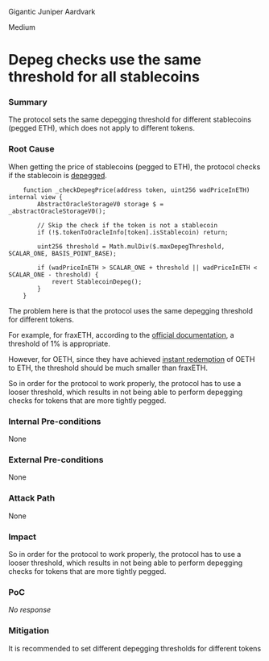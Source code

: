 Gigantic Juniper Aardvark

Medium

# Depeg checks use the same threshold for all stablecoins

### Summary

The protocol sets the same depegging threshold for different stablecoins (pegged ETH), which does not apply to different tokens.

### Root Cause

When getting the price of stablecoins (pegged to ETH), the protocol checks if the stablecoin is [depegged](https://github.com/sherlock-audit/2025-05-usual-eth0/blob/main/eth0-protocol/src/oracles/AbstractOracle.sol#L134-L145).
```solidity
    function _checkDepegPrice(address token, uint256 wadPriceInETH) internal view {
        AbstractOracleStorageV0 storage $ = _abstractOracleStorageV0();

        // Skip the check if the token is not a stablecoin
        if (!$.tokenToOracleInfo[token].isStablecoin) return;

        uint256 threshold = Math.mulDiv($.maxDepegThreshold, SCALAR_ONE, BASIS_POINT_BASE);

        if (wadPriceInETH > SCALAR_ONE + threshold || wadPriceInETH < SCALAR_ONE - threshold) {
            revert StablecoinDepeg();
        }
    }
```
The problem here is that the protocol uses the same depegging threshold for different tokens.

For example, for fraxETH, according to the [official documentation](https://docs.frax.finance/frax-ether/frxeth-and-sfrxeth#frxeth), a threshold of 1% is appropriate.

However, for OETH, since they have achieved [instant redemption](https://docs.originprotocol.com/protocol/oeth) of OETH to ETH, the threshold should be much smaller than fraxETH.

So in order for the protocol to work properly, the protocol has to use a looser threshold, which results in not being able to perform depegging checks for tokens that are more tightly pegged.

### Internal Pre-conditions

None

### External Pre-conditions

None

### Attack Path

None

### Impact

So in order for the protocol to work properly, the protocol has to use a looser threshold, which results in not being able to perform depegging checks for tokens that are more tightly pegged.

### PoC

_No response_

### Mitigation

It is recommended to set different depegging thresholds for different tokens